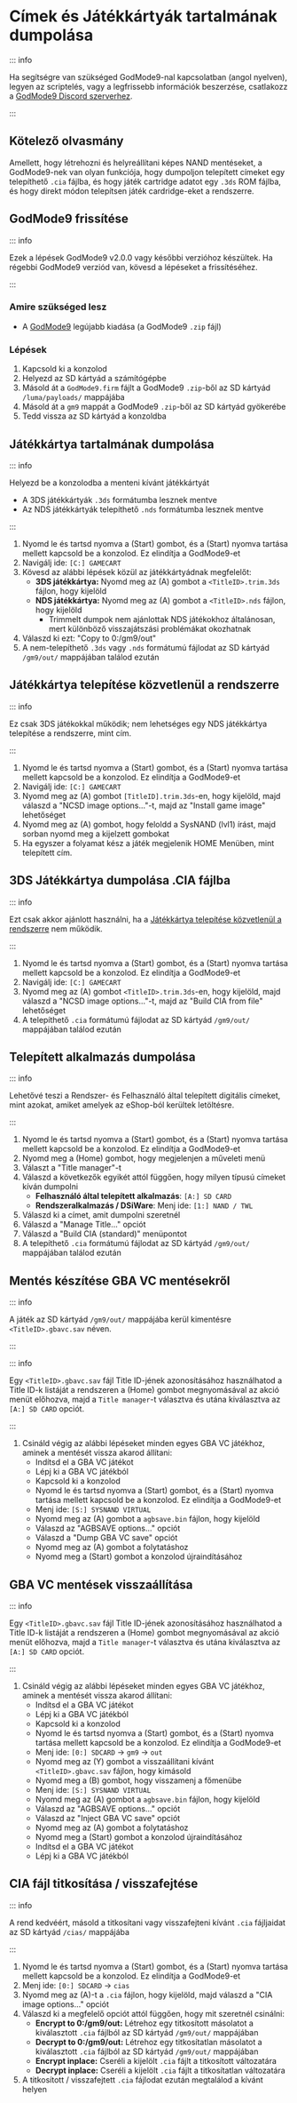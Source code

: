 # Címek és Játékkártyák tartalmának dumpolása

::: info

Ha segítségre van szükséged GodMode9-nal kapcsolatban (angol nyelven), legyen az scriptelés, vagy a legfrissebb információk beszerzése, csatlakozz a [GodMode9 Discord szerverhez](https://discord.gg/BRcbvtFxX4).

:::

## Kötelező olvasmány

Amellett, hogy létrehozni és helyreállítani képes NAND mentéseket, a GodMode9-nek van olyan funkciója, hogy dumpoljon telepített címeket egy telepíthető `.cia` fájlba, és hogy játék cartridge adatot egy `.3ds` ROM fájlba, és hogy direkt módon telepítsen játék cardridge-eket a rendszerre.

## GodMode9 frissítése

::: info

Ezek a lépések GodMode9 v2.0.0 vagy későbbi verzióhoz készültek. Ha régebbi GodMode9 verziód van, kövesd a lépéseket a frissítéséhez.

:::

### Amire szükséged lesz

- A [GodMode9](https://github.com/d0k3/GodMode9/releases/latest) legújabb kiadása (a GodMode9 `.zip` fájl)

### Lépések

1. Kapcsold ki a konzolod
2. Helyezd az SD kártyád a számítógépbe
3. Másold át a `GodMode9.firm` fájlt a GodMode9 `.zip`-ből az SD kártyád `/luma/payloads/` mappájába
4. Másold át a `gm9` mappát a GodMode9 `.zip`-ből az SD kártyád gyökerébe
5. Tedd vissza az SD kártyád a konzoldba

## Játékkártya tartalmának dumpolása

::: info

Helyezd be a konzolodba a menteni kívánt játékkártyát

- A 3DS játékkártyák `.3ds` formátumba lesznek mentve
- Az NDS játékkártyák telepíthető `.nds` formátumba lesznek mentve

:::

1. Nyomd le és tartsd nyomva a (Start) gombot, és a (Start) nyomva tartása mellett kapcsold be a konzolod. Ez elindítja a GodMode9-et
2. Navigálj ide: `[C:] GAMECART`
3. Kövesd az alábbi lépések közül az játékkártyádnak megfelelőt:
    - **3DS játékkártya:** Nyomd meg az (A) gombot a `<TitleID>.trim.3ds` fájlon, hogy kijelöld
    - **NDS játékkártya:** Nyomd meg az (A) gombot a `<TitleID>.nds` fájlon, hogy kijelöld
        - Trimmelt dumpok nem ajánlottak NDS játékokhoz általánosan, mert különböző visszajátszási problémákat okozhatnak
4. Válaszd ki ezt: "Copy to 0:/gm9/out"
5. A nem-telepíthető `.3ds` vagy `.nds` formátumú fájlodat az SD kártyád `/gm9/out/` mappájában találod ezután

## Játékkártya telepítése közvetlenül a rendszerre

::: info

Ez csak 3DS játékokkal működik; nem lehetséges egy NDS játékkártya telepítése a rendszerre, mint cím.

:::

1. Nyomd le és tartsd nyomva a (Start) gombot, és a (Start) nyomva tartása mellett kapcsold be a konzolod. Ez elindítja a GodMode9-et
2. Navigálj ide: `[C:] GAMECART`
3. Nyomd meg az (A) gombot `[TitleID].trim.3ds`-en, hogy kijelöld, majd válaszd a "NCSD image options..."-t, majd az "Install game image" lehetőséget
4. Nyomd meg az (A) gombot, hogy feloldd a SysNAND (lvl1) írást, majd sorban nyomd meg a kijelzett gombokat
5. Ha egyszer a folyamat kész a játék megjelenik HOME Menüben, mint telepített cím.

## 3DS Játékkártya dumpolása .CIA fájlba

::: info

Ezt csak akkor ajánlott használni, ha a [Játékkártya telepítése közvetlenül a rendszerre](#installing-a-game-cartridge-directly-to-the-system) nem működik.

:::

1. Nyomd le és tartsd nyomva a (Start) gombot, és a (Start) nyomva tartása mellett kapcsold be a konzolod. Ez elindítja a GodMode9-et
2. Navigálj ide: `[C:] GAMECART`
3. Nyomd meg az (A) gombot `<TitleID>.trim.3ds`-en, hogy kijelöld, majd válaszd a "NCSD image options..."-t, majd az "Build CIA from file" lehetőséget
4. A telepíthető `.cia` formátumú fájlodat az SD kártyád `/gm9/out/` mappájában találod ezután

## Telepített alkalmazás dumpolása

::: info

Lehetővé teszi a Rendszer- és Felhasználó által telepített digitális címeket, mint azokat, amiket amelyek az eShop-ból kerültek letöltésre.

:::

1. Nyomd le és tartsd nyomva a (Start) gombot, és a (Start) nyomva tartása mellett kapcsold be a konzolod. Ez elindítja a GodMode9-et
2. Nyomd meg a (Home) gombot, hogy megjelenjen a műveleti menü
3. Választ a "Title manager"-t
4. Válaszd a következők egyikét attól függően, hogy milyen típusú címeket kíván dumpolni
    - **Felhasználó által telepített alkalmazás**: `[A:] SD CARD`
    - **Rendszeralkalmazás / DSiWare**: Menj ide: `[1:] NAND / TWL`
5. Válaszd ki a címet, amit dumpolni szeretnél
6. Válaszd a "Manage Title..." opciót
7. Válaszd a "Build CIA (standard)" menüpontot
8. A telepíthető `.cia` formátumú fájlodat az SD kártyád `/gm9/out/` mappájában találod ezután

## Mentés készítése GBA VC mentésekről

::: info

A játék az SD kártyád `/gm9/out/` mappájába kerül kimentésre `<TitleID>.gbavc.sav` néven.

:::

::: info

Egy `<TitleID>.gbavc.sav` fájl Title ID-jének azonosításához használhatod a Title ID-k listáját a rendszeren a (Home) gombot megnyomásával az akció menüt előhozva, majd a `Title manager`-t választva és utána kiválasztva az `[A:] SD CARD` opciót.

:::

1. Csináld végig az alábbi lépéseket minden egyes GBA VC játékhoz, aminek a mentését vissza akarod állítani:
    - Indítsd el a GBA VC játékot
    - Lépj ki a GBA VC játékból
    - Kapcsold ki a konzolod
    - Nyomd le és tartsd nyomva a (Start) gombot, és a (Start) nyomva tartása mellett kapcsold be a konzolod. Ez elindítja a GodMode9-et
    - Menj ide: `[S:] SYSNAND VIRTUAL`
    - Nyomd meg az (A) gombot a `agbsave.bin` fájlon, hogy kijelöld
    - Válaszd az "AGBSAVE options..." opciót
    - Válaszd a "Dump GBA VC save" opciót
    - Nyomd meg az (A) gombot a folytatáshoz
    - Nyomd meg a (Start) gombot a konzolod újraindításához

## GBA VC mentések visszaállítása

::: info

Egy `<TitleID>.gbavc.sav` fájl Title ID-jének azonosításához használhatod a Title ID-k listáját a rendszeren a (Home) gombot megnyomásával az akció menüt előhozva, majd a `Title manager`-t választva és utána kiválasztva az `[A:] SD CARD` opciót.

:::

1. Csináld végig az alábbi lépéseket minden egyes GBA VC játékhoz, aminek a mentését vissza akarod állítani:
    - Indítsd el a GBA VC játékot
    - Lépj ki a GBA VC játékból
    - Kapcsold ki a konzolod
    - Nyomd le és tartsd nyomva a (Start) gombot, és a (Start) nyomva tartása mellett kapcsold be a konzolod. Ez elindítja a GodMode9-et
    - Menj ide: `[0:] SDCARD` -> `gm9` -> `out`
    - Nyomd meg az (Y) gombot a visszaállítani kívánt `<TitleID>.gbavc.sav` fájlon, hogy kimásold
    - Nyomd meg a (B) gombot, hogy visszamenj a főmenübe
    - Menj ide: `[S:] SYSNAND VIRTUAL`
    - Nyomd meg az (A) gombot a `agbsave.bin` fájlon, hogy kijelöld
    - Válaszd az "AGBSAVE options..." opciót
    - Válaszd az "Inject GBA VC save" opciót
    - Nyomd meg az (A) gombot a folytatáshoz
    - Nyomd meg a (Start) gombot a konzolod újraindításához
    - Indítsd el a GBA VC játékot
    - Lépj ki a GBA VC játékból

## CIA fájl titkosítása / visszafejtése

::: info

A rend kedvéért, másold a titkosítani vagy visszafejteni kívánt `.cia` fájljaidat az SD kártyád `/cias/` mappájába

:::

1. Nyomd le és tartsd nyomva a (Start) gombot, és a (Start) nyomva tartása mellett kapcsold be a konzolod. Ez elindítja a GodMode9-et
2. Menj ide: `[0:] SDCARD` -> `cias`
3. Nyomd meg az (A)-t a `.cia` fájlon, hogy kijelöld, majd válaszd a "CIA image options..." opciót
4. Válaszd ki a megfelelő opciót attól függően, hogy mit szeretnél csinálni:
    - **Encrypt to 0:/gm9/out:** Létrehoz egy titkosított másolatot a kiválasztott `.cia` fájlból az SD kártyád `/gm9/out/` mappájában
    - **Decrypt to 0:/gm9/out:** Létrehoz egy titkosítatlan másolatot a kiválasztott `.cia` fájlból az SD kártyád `/gm9/out/` mappájában
    - **Encrypt inplace:** Cseréli a kijelölt `.cia` fájlt a titkosított változatára
    - **Decrypt inplace:** Cseréli a kijelölt `.cia` fájlt a titkosítatlan változatára
5. A titkosított / visszafejtett `.cia` fájlodat ezután megtalálod a kívánt helyen
